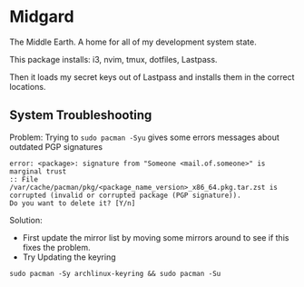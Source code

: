 # Midgard

The Middle Earth. A home for all of my development system state.

This package installs:
i3, nvim, tmux, dotfiles, Lastpass.

Then it loads my secret keys out of Lastpass and installs them in the correct locations.

## System Troubleshooting

Problem: Trying to `sudo pacman -Syu` gives some errors messages about outdated PGP signatures

```
error: <package>: signature from "Someone <mail.of.someone>" is marginal trust
:: File /var/cache/pacman/pkg/<package_name_version>_x86_64.pkg.tar.zst is corrupted (invalid or corrupted package (PGP signature)).
Do you want to delete it? [Y/n] 
```
Solution:
- First update the mirror list by moving some mirrors around to see if this fixes the problem.
- Try Updating the keyring
```
sudo pacman -Sy archlinux-keyring && sudo pacman -Su
```
